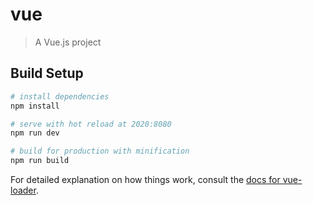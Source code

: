 # vue

> A Vue.js project

## Build Setup

``` bash
# install dependencies
npm install

# serve with hot reload at 2020:8080
npm run dev

# build for production with minification
npm run build
```

For detailed explanation on how things work, consult the [docs for vue-loader](http://vuejs.github.io/vue-loader).
